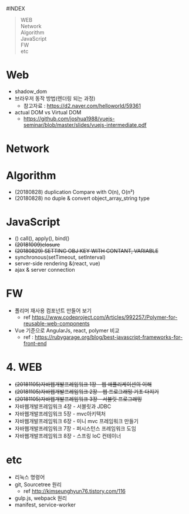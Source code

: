 #INDEX

> WEB  
Network  
Algorithm  
JavaScript  
FW  
etc 


# Web
* shadow_dom
* 브라우저 동작 방법(렌더링 되는 과정)
  - 참고자료 : https://d2.naver.com/helloworld/59361
* actual DOM vs Virtual DOM  
  - https://github.com/joshua1988/vuejs-seminar/blob/master/slides/vuejs-intermediate.pdf

# Network

# Algorithm
* (20180828) duplication Compare with O(n), O(n²)
* (20180828) no duple & convert object_array_string type

# JavaScript
* () call(), apply(), bind() 
* ~~(20181009)closure~~
* ~~(20180829) SETTING OBJ KEY WITH CONTANT, VARIABLE~~
* synchronous(setTimeout, setInterval)
* server-side rendering &(react, vue)
* ajax & server connection 

# FW
* 폴리머 재사용 컴포넌트 만들어 보기
  - ref https://www.codeproject.com/Articles/992257/Polymer-for-reusable-web-components
* Vue 기준으로 AngularJs, react, polymer 비교 
  - ref : https://rubygarage.org/blog/best-javascript-frameworks-for-front-end
# 4. WEB
* ~~(20181105)자바웹개발프레임워크 1장 - 웹 애플리케이션의 이해~~
* ~~(20181105)자바웹개발프레임워크 2장 - 웹 프로그래밍 기초 다지기~~
* ~~(20181105)자바웹개발프레임워크 3장 - 서블릿 프로그래밍~~
* 자바웹개발프레임워크 4장 - 서블릿과 JDBC
* 자바웹개발프레임워크 5장 - mvc아키텍처
* 자바웹개발프레임워크 6장 - 미니 mvc 프레임워크 만들기 
* 자바웹개발프레임워크 7장 - 퍼시스턴스 프레임워크 도임
* 자바웹개발프레임워크 8장 - 스프링 IoC 컨테이너


# etc
* 리눅스 명령어
* git, Sourcetree 원리
  - ref http://kimseunghyun76.tistory.com/116
* gulp.js, webpack 원리
* manifest, service-worker

